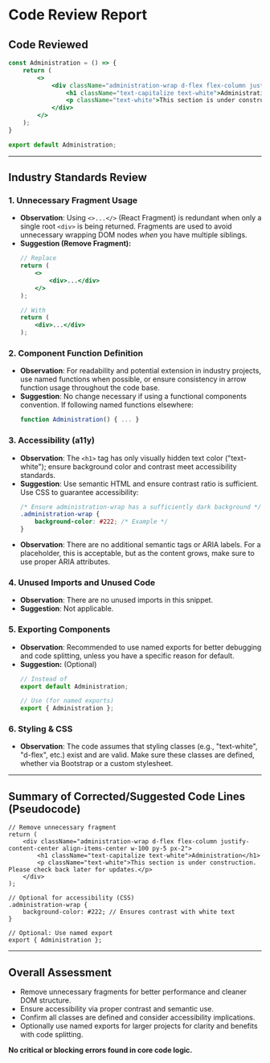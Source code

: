 # Code Review Report

## Code Reviewed

```jsx
const Administration = () => {
    return (
        <>
            <div className="administration-wrap d-flex flex-column justify-content-center align-items-center w-100 py-5 px-2">
                <h1 className="text-capitalize text-white">Administration</h1>
                <p className="text-white">This section is under construction. Please check back later for updates.</p>
            </div>
        </>
    );
}

export default Administration;
```

---

## Industry Standards Review

### 1. **Unnecessary Fragment Usage**
- **Observation**: Using `<>...</>` (React Fragment) is redundant when only a single root `<div>` is being returned. Fragments are used to avoid unnecessary wrapping DOM nodes _when_ you have multiple siblings.
- **Suggestion (Remove Fragment):**
    ```jsx
    // Replace
    return (
        <>
            <div>...</div>
        </>
    );

    // With
    return (
        <div>...</div>
    );
    ```

### 2. **Component Function Definition**
- **Observation**: For readability and potential extension in industry projects, use named functions when possible, or ensure consistency in arrow function usage throughout the code base.
- **Suggestion**: No change necessary if using a functional components convention. If following named functions elsewhere:
    ```jsx
    function Administration() { ... }
    ```

### 3. **Accessibility (a11y)**
- **Observation**: The `<h1>` tag has only visually hidden text color ("text-white"); ensure background color and contrast meet accessibility standards.
- **Suggestion**: Use semantic HTML and ensure contrast ratio is sufficient. Use CSS to guarantee accessibility:
    ```css
    /* Ensure administration-wrap has a sufficiently dark background */
    .administration-wrap {
        background-color: #222; /* Example */
    }
    ```
- **Observation**: There are no additional semantic tags or ARIA labels. For a placeholder, this is acceptable, but as the content grows, make sure to use proper ARIA attributes.

### 4. **Unused Imports and Unused Code**
- **Observation**: There are no unused imports in this snippet.
- **Suggestion**: Not applicable.

### 5. **Exporting Components**
- **Observation**: Recommended to use named exports for better debugging and code splitting, unless you have a specific reason for default.
- **Suggestion:** (Optional)
    ```js
    // Instead of
    export default Administration;

    // Use (for named exports)
    export { Administration };
    ```

### 6. **Styling & CSS**
- **Observation**: The code assumes that styling classes (e.g., "text-white", "d-flex", etc.) exist and are valid. Make sure these classes are defined, whether via Bootstrap or a custom stylesheet.

---

## Summary of Corrected/Suggested Code Lines (Pseudocode)

```
// Remove unnecessary fragment
return (
    <div className="administration-wrap d-flex flex-column justify-content-center align-items-center w-100 py-5 px-2">
        <h1 className="text-capitalize text-white">Administration</h1>
        <p className="text-white">This section is under construction. Please check back later for updates.</p>
    </div>
);

// Optional for accessibility (CSS)
.administration-wrap {
    background-color: #222; // Ensures contrast with white text
}

// Optional: Use named export
export { Administration };
```

---

## Overall Assessment

- Remove unnecessary fragments for better performance and cleaner DOM structure.
- Ensure accessibility via proper contrast and semantic use.
- Confirm all classes are defined and consider accessibility implications.
- Optionally use named exports for larger projects for clarity and benefits with code splitting.

**No critical or blocking errors found in core code logic.**